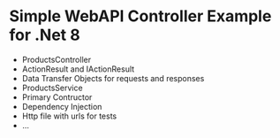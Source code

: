 # Simple WebAPI Controller Example for .Net 8

* ProductsController
* ActionResult<T> and IActionResult
* Data Transfer Objects for requests and responses
* ProductsService
* Primary Contructor
* Dependency Injection
* Http file with urls for tests
* ...
